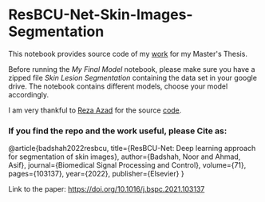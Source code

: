 # ResBCU-Net-Skin-Images-Segmentation
This notebook provides source code of my [work](https://doi.org/10.1016/j.bspc.2021.103137) for my Master's Thesis.

Before running the _My Final Model_ notebook, please make sure you have a zipped file _Skin Lesion Segmentation_ containing the data set in your google drive.
The notebook contains different models, choose your model accordingly.

I am very thankful to [Reza Azad](https://github.com/rezazad68) for the source [code](https://github.com/rezazad68/BCDU-Net).


###  If you find the repo and the work useful, please Cite as:
@article{badshah2022resbcu,
  title={ResBCU-Net: Deep learning approach for segmentation of skin images},
  author={Badshah, Noor and Ahmad, Asif},
  journal={Biomedical Signal Processing and Control},
  volume={71},
  pages={103137},
  year={2022},
  publisher={Elsevier}
}

Link to the paper: https://doi.org/10.1016/j.bspc.2021.103137
